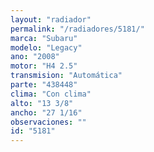 ```yaml
---
layout: "radiador"
permalink: "/radiadores/5181/"
marca: "Subaru"
modelo: "Legacy"
ano: "2008"
motor: "H4 2.5"
transmision: "Automática"
parte: "438448"
clima: "Con clima"
alto: "13 3/8"
ancho: "27 1/16"
observaciones: ""
id: "5181"
---
```


